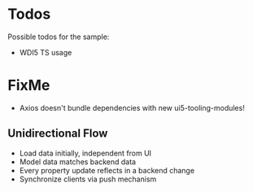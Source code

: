 # Todos

Possible todos for the sample:

* WDI5 TS usage

# FixMe

* Axios doesn't bundle dependencies with new ui5-tooling-modules!

## Unidirectional Flow

* Load data initially, independent from UI
* Model data matches backend data
* Every property update reflects in a backend change
* Synchronize clients via push mechanism
